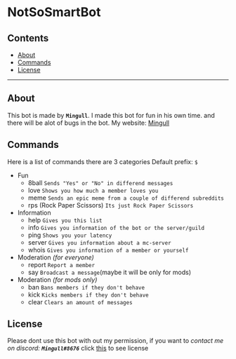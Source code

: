 # NotSoSmartBot

## Contents

- [About](#about)
- [Commands](#commands)
- [License](#license)

---

## About

This bot is made by **`Mingull`**.
I made this bot for fun in his own time.
and there will be alot of bugs in the bot.
My website: [Mingull](https://mingull.tk/)

## Commands

Here is a list of commands
there are 3 categories
Default prefix: `$`

- Fun
  - 8ball `Sends "Yes" or "No" in differend messages`
  - love `Shows you how much a member loves you`
  - meme `Sends an epic meme from a couple of differend subreddits`
  - rps (Rock Paper Scissors) `Its just Rock Paper Scissors`
- Information
  - help `Gives you this list`
  - info `Gives you information of the bot or the server/guild`
  - ping `Shows you your latency`
  - server `Gives you information about a mc-server`
  - whois `Gives you information of a member or yourself`
- Moderation _(for everyone)_
  - report `Report a member`
  - say `Broadcast a message`(maybe it will be only for mods)
- Moderation _(for mods only)_
  - ban `Bans members if they don't behave`
  - kick `Kicks members if they don't behave`
  - clear `Clears an amount of messages`

## License

Please dont use this bot with out my permission,
if you want to _contact me on discord: **`Mingull#8676`**_
click [this](https://github.com/Mingull/NotSoSmartBot/blob/master/LICENSE) to see license
